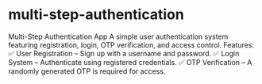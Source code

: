 # multi-step-authentication
Multi-Step Authentication App A simple user authentication system featuring registration, login, OTP verification, and access control. Features: ✅ User Registration – Sign up with a username and password. ✅ Login System – Authenticate using registered credentials. ✅ OTP Verification – A randomly generated OTP is required for access.
